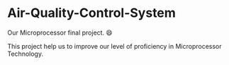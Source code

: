 # Air-Quality-Control-System
Our Microprocessor final project. :smile:

This project help us to improve our level of proficiency in Microprocessor Technology.
